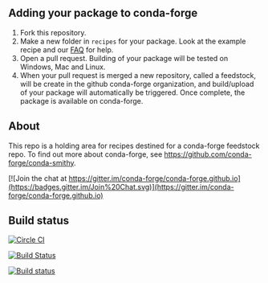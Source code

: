 Adding your package to conda-forge
----------------------------------

1. Fork this repository.
2. Make a new folder in `recipes` for your package. Look at the example recipe and our [FAQ](https://github.com/conda-forge/staged-recipes/wiki/Frequently-asked-questions) for help.
3. Open a pull request. Building of your package will be tested on Windows, Mac and Linux.
4. When your pull request is merged a new repository, called a feedstock, will be create in the github conda-forge organization, and build/upload of your package will automatically be triggered. Once complete, the package is available on conda-forge.

About
-----

This repo is a holding area for recipes destined for a conda-forge feedstock repo. To find out more about conda-forge, see https://github.com/conda-forge/conda-smithy.

[![Join the chat at https://gitter.im/conda-forge/conda-forge.github.io](https://badges.gitter.im/Join%20Chat.svg)](https://gitter.im/conda-forge/conda-forge.github.io)


Build status
------------

[![Circle CI](https://circleci.com/gh/conda-forge/staged-recipes/tree/master.svg?style=svg)](https://circleci.com/gh/conda-forge/staged-recipes/tree/master)

[![Build Status](https://travis-ci.org/conda-forge/staged-recipes.svg?branch=master)](https://travis-ci.org/conda-forge/staged-recipes)

[![Build status](https://ci.appveyor.com/api/projects/status/3lju80dibkmowsj5/branch/master?svg=true)](https://ci.appveyor.com/project/conda-forge/staged-recipes/branch/master)

